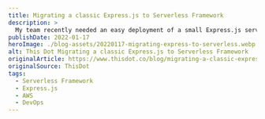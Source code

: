 ```yaml
---
title: Migrating a classic Express.js to Serverless Framework
description: >
  My team recently needed an easy deployment of a small Express.js server and we discovered that Serverless Framework helped us do this at a very low cost.
publishDate: 2022-01-17
heroImage: ./blog-assets/20220117-migrating-express-to-serverless.webp
alt: This Dot Migrating a classic Express.js to Serverless Framework
originalArticle: https://www.thisdot.co/blog/migrating-a-classic-express-js-to-serverless-framework
originalSource: ThisDot
tags:
  - Serverless Framework
  - Express.js
  - AWS
  - DevOps
---
```


